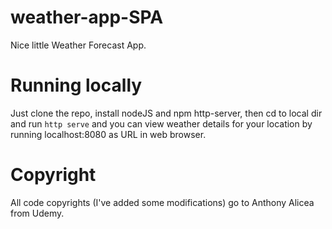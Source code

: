 # weather-app-SPA
Nice little Weather Forecast App.
# Running locally
Just clone the repo, install nodeJS and npm http-server, then cd to local dir and run `http serve` and you can view weather details for your location by running localhost:8080 as URL in web browser. 
# Copyright
All code copyrights (I've added some modifications) go to Anthony Alicea from Udemy.
